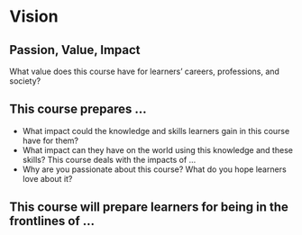 # Vision

## Passion, Value, Impact

What value does this course have for learners’ careers, professions, and society?

## This course prepares … 
 - What impact could the knowledge and skills learners gain in this course have for them?
 - What impact can they have on the world using this knowledge and these skills? This course deals with the impacts of …
 - Why are you passionate about this course? What do you hope learners love about it?

## This course will prepare learners for being in the frontlines of …
